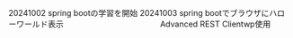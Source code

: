 20241002 spring bootの学習を開始
20241003 spring bootでブラウザにハローワールド表示
　　　　　　　　　　　　Advanced REST Clientwp使用
